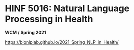 # HINF 5016: Natural Language Processing in Health

**WCM / Spring 2021**

https://bionlplab.github.io/2021_Spring_NLP_in_Health/
